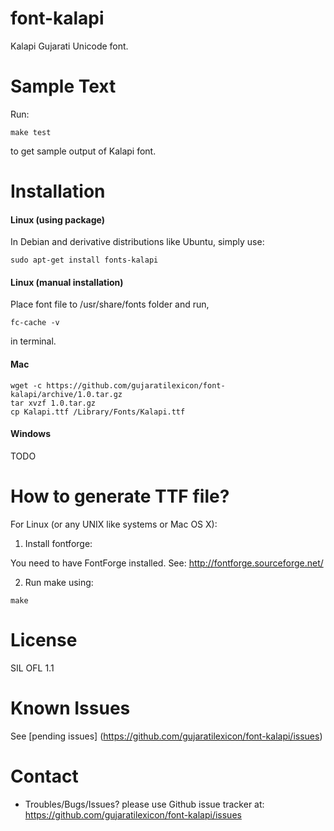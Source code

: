 font-kalapi
===========
Kalapi Gujarati Unicode font.

Sample Text
===========
Run:

```
make test
```

to get sample output of Kalapi font.

Installation
============
#### Linux (using package)
In Debian and derivative distributions like Ubuntu, simply use:

```
sudo apt-get install fonts-kalapi
```

#### Linux (manual installation)

Place font file to /usr/share/fonts folder and run,

```
fc-cache -v
```

in terminal.

#### Mac
```
wget -c https://github.com/gujaratilexicon/font-kalapi/archive/1.0.tar.gz
tar xvzf 1.0.tar.gz
cp Kalapi.ttf /Library/Fonts/Kalapi.ttf
```

#### Windows
TODO

How to generate TTF file?
=========================
For Linux (or any UNIX like systems or Mac OS X):

1. Install fontforge:

You need to have FontForge installed. See: <http://fontforge.sourceforge.net/>

2. Run make using:
```
make
```

License
=======
SIL OFL 1.1

Known Issues
============
See [pending issues] (https://github.com/gujaratilexicon/font-kalapi/issues)

Contact
=======
* Troubles/Bugs/Issues? please use Github issue tracker at:
  <https://github.com/gujaratilexicon/font-kalapi/issues>

